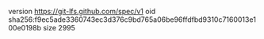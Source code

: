 version https://git-lfs.github.com/spec/v1
oid sha256:f9ec5ade3360743ec3d376c9bd765a06be96ffdfbd9310c7160013e100e0198b
size 2995
